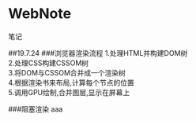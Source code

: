# WebNote
笔记

##19.7.24
###浏览器渲染流程
1.处理HTML并构建DOM树  
2.处理CSS构建CSSOM树  
3.将DOM与CSSOM合并成一个渲染树  
4.根据渲染书来布局,计算每个节点的位置  
5.调用GPU绘制,合并图层,显示在屏幕上  
   
###阻塞渲染
aaa
